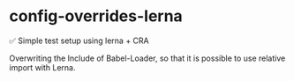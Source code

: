 # config-overrides-lerna

✅ Simple test setup using lerna + CRA

Overwriting the Include of Babel-Loader, so that it is possible to use relative import with Lerna.
